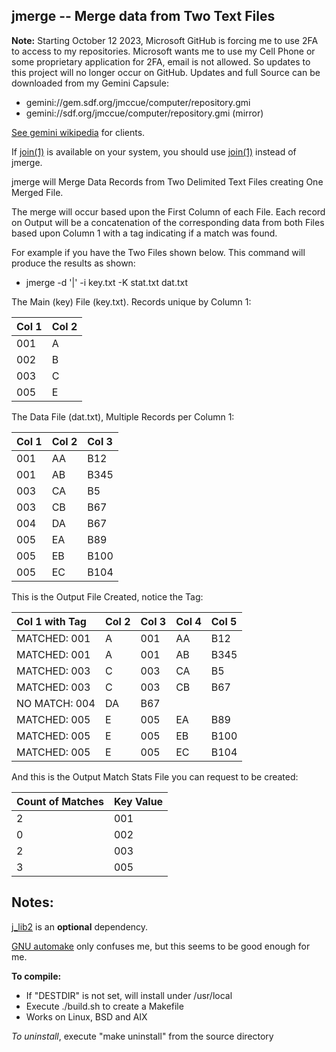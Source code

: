 ## jmerge -- Merge data from Two Text Files

**Note:** Starting October 12 2023, Microsoft GitHub
is forcing me to use 2FA to access to my repositories.
Microsoft wants me to use my Cell Phone or some proprietary
application for 2FA, email is not allowed.  So updates to
this project will no longer occur on GitHub.  Updates and
full Source can be downloaded from my Gemini Capsule:

* gemini://gem.sdf.org/jmccue/computer/repository.gmi
* gemini://sdf.org/jmccue/computer/repository.gmi (mirror)

[See gemini wikipedia](https://en.wikipedia.org/wiki/Gemini_(protocol)#Software) for clients.

If 
[join(1)](https://man.netbsd.org/join.1)
is available on your system, you should use
[join(1)](https://man.netbsd.org/join.1)
instead of jmerge.

jmerge will Merge Data Records from Two Delimited
Text Files creating One Merged File.

The merge will occur based upon the First Column of each File.
Each record on Output will be a concatenation of the
corresponding data from both Files based upon Column 1
with a tag indicating if a match was found.

For example if you have the Two Files shown below.
This command will produce the results as shown:

* jmerge -d '|' -i key.txt -K stat.txt dat.txt

The Main (key) File (key.txt).  Records unique by Column 1:

| Col 1 | Col 2 |
| :--- | :--- |
| 001| A |
| 002| B |
| 003| C |
| 005| E |

The Data File (dat.txt), Multiple Records per Column 1:

| Col 1 | Col 2 | Col 3 |
| :--- | :--- | :--- |
| 001 | AA | B12 |
| 001 | AB | B345 |
| 003 | CA | B5 |
| 003 | CB | B67 |
| 004 | DA | B67 |
| 005 | EA | B89 |
| 005 | EB | B100 |
| 005 | EC | B104 |

This is the Output File Created, notice the Tag:

| Col 1 with Tag | Col 2 | Col 3 | Col 4 | Col 5 |
| :--- | :--- | :--- | :--- | :--- |
| MATCHED:  001 | A | 001 | AA | B12 |
| MATCHED:  001 | A | 001 | AB | B345 |
| MATCHED:  003 | C | 003 | CA | B5 |
| MATCHED:  003 | C | 003 | CB | B67 |
| NO MATCH: 004 | DA | B67 | | |
| MATCHED:  005 | E | 005|EA | B89
| MATCHED:  005 | E | 005|EB | B100
| MATCHED:  005 | E | 005|EC | B104

And this is the Output Match Stats File you can
request to be created:

| Count of Matches | Key Value |
| :--- | :--- |
| 2 | 001 |
| 0 | 002 |
| 2 | 003 |
| 3 | 005 |

## Notes:

[j\_lib2](https://github.com/jmcunx/j_lib2) is an **optional** dependency.

[GNU automake](https://en.wikipedia.org/wiki/Automake)
only confuses me, but this seems to be good enough for me.

**To compile:**
* If "DESTDIR" is not set, will install under /usr/local
* Execute ./build.sh to create a Makefile
* Works on Linux, BSD and AIX

_To uninstall_, execute
"make uninstall"
from the source directory

